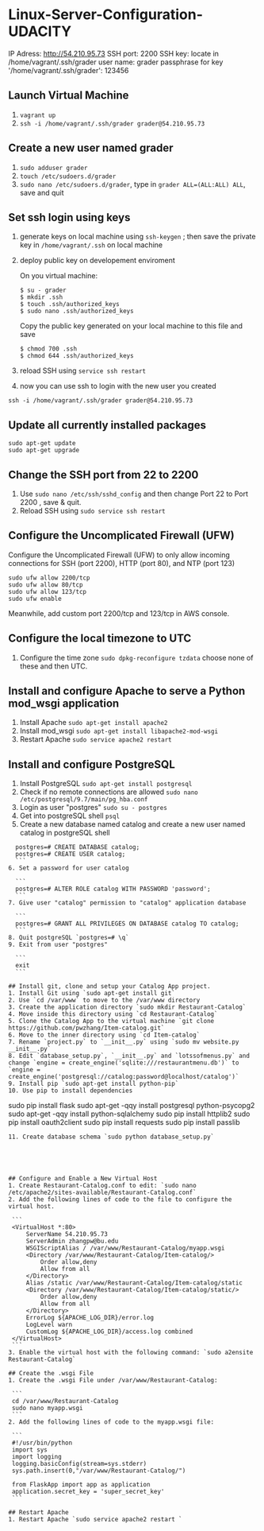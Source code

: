 # Linux-Server-Configuration-UDACITY

IP Adress: http://54.210.95.73 
SSH port: 2200 
SSH key: locate in /home/vagrant/.ssh/grader 
user name: grader 
passphrase for key '/home/vagrant/.ssh/grader': 123456 

## Launch Virtual Machine
1. ```vagrant up```
2. ```ssh -i /home/vagrant/.ssh/grader grader@54.210.95.73```

## Create a new user named grader
1. `sudo adduser grader`
2. `touch /etc/sudoers.d/grader`
3. `sudo nano /etc/sudoers.d/grader`, type in `grader ALL=(ALL:ALL) ALL`, save and quit

## Set ssh login using keys
1. generate keys on local machine using `ssh-keygen` ; then save the private key in `/home/vagrant/.ssh` on local machine
2. deploy public key on developement enviroment

	On you virtual machine:
	```
	$ su - grader
	$ mkdir .ssh
	$ touch .ssh/authorized_keys
	$ sudo nano .ssh/authorized_keys
	```
	Copy the public key generated on your local machine to this file and save
	```
	$ chmod 700 .ssh
	$ chmod 644 .ssh/authorized_keys
	```

3. reload SSH using `service ssh restart`
4. now you can use ssh to login with the new user you created

  `ssh -i /home/vagrant/.ssh/grader grader@54.210.95.73`

## Update all currently installed packages

	sudo apt-get update
	sudo apt-get upgrade

## Change the SSH port from 22 to 2200
1. Use `sudo nano /etc/ssh/sshd_config` and then change Port 22 to Port 2200 , save & quit.
2. Reload SSH using `sudo service ssh restart`

## Configure the Uncomplicated Firewall (UFW)

Configure the Uncomplicated Firewall (UFW) to only allow incoming connections for SSH (port 2200), HTTP (port 80), and NTP (port 123)

	sudo ufw allow 2200/tcp
	sudo ufw allow 80/tcp
	sudo ufw allow 123/tcp
	sudo ufw enable

Meanwhile, add custom port 2200/tcp and 123/tcp in AWS console.
## Configure the local timezone to UTC
1. Configure the time zone `sudo dpkg-reconfigure tzdata`
   choose none of these and then UTC.

## Install and configure Apache to serve a Python mod_wsgi application
1. Install Apache `sudo apt-get install apache2`
2. Install mod_wsgi `sudo apt-get install libapache2-mod-wsgi`
3. Restart Apache `sudo service apache2 restart`

## Install and configure PostgreSQL
1. Install PostgreSQL `sudo apt-get install postgresql`
2. Check if no remote connections are allowed `sudo nano /etc/postgresql/9.7/main/pg_hba.conf`
3. Login as user "postgres" `sudo su - postgres`
4. Get into postgreSQL shell `psql`
5. Create a new database named catalog  and create a new user named catalog in postgreSQL shell
  ```
	postgres=# CREATE DATABASE catalog;
	postgres=# CREATE USER catalog;
	```
6. Set a password for user catalog

	```
	postgres=# ALTER ROLE catalog WITH PASSWORD 'password';
	```
7. Give user "catalog" permission to "catalog" application database

	```
	postgres=# GRANT ALL PRIVILEGES ON DATABASE catalog TO catalog;
	```
8. Quit postgreSQL `postgres=# \q`
9. Exit from user "postgres"

	```
	exit
	```

## Install git, clone and setup your Catalog App project.
1. Install Git using `sudo apt-get install git`
2. Use `cd /var/www` to move to the /var/www directory
3. Create the application directory `sudo mkdir Restaurant-Catalog`
4. Move inside this directory using `cd Restaurant-Catalog`
5. Clone the Catalog App to the virtual machine `git clone https://github.com/pwzhang/Item-catalog.git`
6. Move to the inner directory using `cd Item-catalog`
7. Rename `project.py` to `__init__.py` using `sudo mv website.py __init__.py`
8. Edit `database_setup.py`, `__init__.py` and `lotssofmenus.py` and change `engine = create_engine('sqlite:///restaurantmenu.db')` to `engine = create_engine('postgresql://catalog:password@localhost/catalog')`
9. Install pip `sudo apt-get install python-pip`
10. Use pip to install dependencies
   ```
   sudo pip install flask
   sudo apt-get -qqy install postgresql python-psycopg2
   sudo apt-get -qqy install python-sqlalchemy
   sudo pip install httplib2
   sudo pip install oauth2client
   sudo pip install requests
   sudo pip install passlib
   ```
11. Create database schema `sudo python database_setup.py`





## Configure and Enable a New Virtual Host
1. Create Restaurant-Catalog.conf to edit: `sudo nano /etc/apache2/sites-available/Restaurant-Catalog.conf`
2. Add the following lines of code to the file to configure the virtual host.

	```
	<VirtualHost *:80>
		ServerName 54.210.95.73
		ServerAdmin zhangpw@bu.edu
		WSGIScriptAlias / /var/www/Restaurant-Catalog/myapp.wsgi
		<Directory /var/www/Restaurant-Catalog/Item-catalog/>
			Order allow,deny
			Allow from all
		</Directory>
		Alias /static /var/www/Restaurant-Catalog/Item-catalog/static
		<Directory /var/www/Restaurant-Catalog/Item-catalog/static/>
			Order allow,deny
			Allow from all
		</Directory>
		ErrorLog ${APACHE_LOG_DIR}/error.log
		LogLevel warn
		CustomLog ${APACHE_LOG_DIR}/access.log combined
	</VirtualHost>
	```
3. Enable the virtual host with the following command: `sudo a2ensite Restaurant-Catalog`

## Create the .wsgi File
1. Create the .wsgi File under /var/www/Restaurant-Catalog:

	```
	cd /var/www/Restaurant-Catalog
	sudo nano myapp.wsgi
	```
2. Add the following lines of code to the myapp.wsgi file:

	```
	#!/usr/bin/python
	import sys
	import logging
	logging.basicConfig(stream=sys.stderr)
	sys.path.insert(0,"/var/www/Restaurant-Catalog/")

	from FlaskApp import app as application
	application.secret_key = 'super_secret_key'
	```

## Restart Apache
1. Restart Apache `sudo service apache2 restart `
